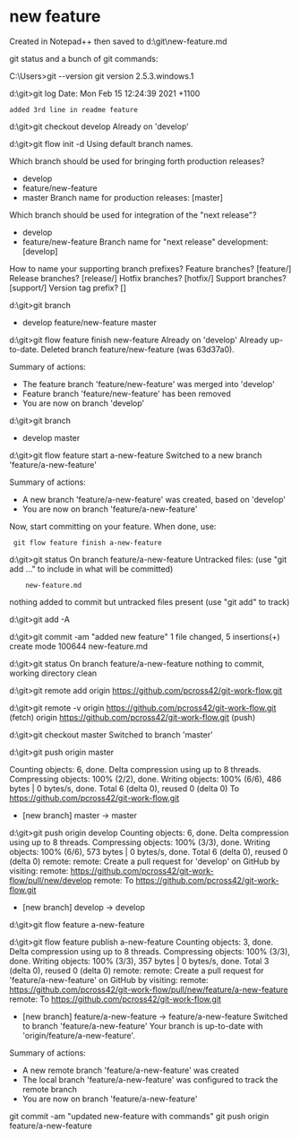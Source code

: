 # new feature

Created in Notepad++ then saved to d:\git\new-feature.md

git status
and a bunch of git commands:

C:\Users>git --version
git version 2.5.3.windows.1

d:\git>git log
Date:   Mon Feb 15 12:24:39 2021 +1100

    added 3rd line in readme feature

d:\git>git checkout develop
Already on 'develop'

d:\git>git flow init -d
Using default branch names.

Which branch should be used for bringing forth production releases?
   - develop
   - feature/new-feature
   - master
Branch name for production releases: [master]

Which branch should be used for integration of the "next release"?
   - develop
   - feature/new-feature
Branch name for "next release" development: [develop]

How to name your supporting branch prefixes?
Feature branches? [feature/]
Release branches? [release/]
Hotfix branches? [hotfix/]
Support branches? [support/]
Version tag prefix? []

d:\git>git branch
* develop
  feature/new-feature
  master


d:\git>git flow feature finish new-feature
Already on 'develop'
Already up-to-date.
Deleted branch feature/new-feature (was 63d37a0).

Summary of actions:
- The feature branch 'feature/new-feature' was merged into 'develop'
- Feature branch 'feature/new-feature' has been removed
- You are now on branch 'develop'


d:\git>git branch
* develop
  master

d:\git>git flow feature start a-new-feature
Switched to a new branch 'feature/a-new-feature'

Summary of actions:
- A new branch 'feature/a-new-feature' was created, based on 'develop'
- You are now on branch 'feature/a-new-feature'

Now, start committing on your feature. When done, use:

     git flow feature finish a-new-feature


d:\git>git status
On branch feature/a-new-feature
Untracked files:
  (use "git add <file>..." to include in what will be committed)

        new-feature.md

nothing added to commit but untracked files present (use "git add" to track)

d:\git>git add -A

d:\git>git commit -am "added new feature"
 1 file changed, 5 insertions(+)
 create mode 100644 new-feature.md

d:\git>git status
On branch feature/a-new-feature
nothing to commit, working directory clean

d:\git>git remote add origin https://github.com/pcross42/git-work-flow.git

d:\git>git remote -v
origin  https://github.com/pcross42/git-work-flow.git (fetch)
origin  https://github.com/pcross42/git-work-flow.git (push)

d:\git>git checkout master
Switched to branch 'master'

d:\git>git push origin master

Counting objects: 6, done.
Delta compression using up to 8 threads.
Compressing objects: 100% (2/2), done.
Writing objects: 100% (6/6), 486 bytes | 0 bytes/s, done.
Total 6 (delta 0), reused 0 (delta 0)
To https://github.com/pcross42/git-work-flow.git
 * [new branch]      master -> master

d:\git>git push origin develop
Counting objects: 6, done.
Delta compression using up to 8 threads.
Compressing objects: 100% (3/3), done.
Writing objects: 100% (6/6), 573 bytes | 0 bytes/s, done.
Total 6 (delta 0), reused 0 (delta 0)
remote:
remote: Create a pull request for 'develop' on GitHub by visiting:
remote:      https://github.com/pcross42/git-work-flow/pull/new/develop
remote:
To https://github.com/pcross42/git-work-flow.git
 * [new branch]      develop -> develop

d:\git>git flow feature
  a-new-feature

d:\git>git flow feature publish a-new-feature
Counting objects: 3, done.
Delta compression using up to 8 threads.
Compressing objects: 100% (3/3), done.
Writing objects: 100% (3/3), 357 bytes | 0 bytes/s, done.
Total 3 (delta 0), reused 0 (delta 0)
remote:
remote: Create a pull request for 'feature/a-new-feature' on GitHub by visiting:
remote:      https://github.com/pcross42/git-work-flow/pull/new/feature/a-new-feature
remote:
To https://github.com/pcross42/git-work-flow.git
 * [new branch]      feature/a-new-feature -> feature/a-new-feature
Switched to branch 'feature/a-new-feature'
Your branch is up-to-date with 'origin/feature/a-new-feature'.

Summary of actions:
- A new remote branch 'feature/a-new-feature' was created
- The local branch 'feature/a-new-feature' was configured to track the remote branch
- You are now on branch 'feature/a-new-feature'

git commit -am "updated new-feature with commands"
git push origin feature/a-new-feature